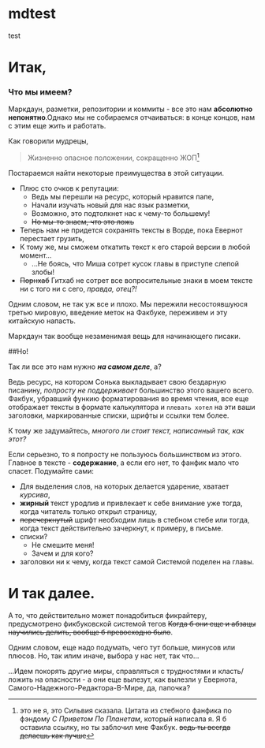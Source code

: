 # mdtest

test
# Итак, 


### Что мы имеем?


Маркдаун, разметки, репозитории и коммиты - все это нам **абсолютно непонятно**.Однако мы не собираемся отчаиваться: в конце концов, нам с этим еще жить и работать.


Как говорили мудрецы,

> Жизненно опасное положении, сокращенно ЖОП[^1]


[^1]: это не я, это Сильвия сказала. Цитата из стебного фанфика по фэндому *С Приветом По Планетам*, который написала я. Я б оставила ссылку, но ты заблочил мне Факбук. ~~ведь ты всегда делаешь как лучше~~


Постараемся найти некоторые преимущества в этой ситуации.


* Плюс сто очков к репутации:
    * Ведь мы перешли на ресурс, который нравится папе,
    * Начали изучать новый для нас язык разметки,
    * Возможно, это подтолкнет нас к чему-то большему!
    * ~~Но мы-то знаем, что это ложь~~
* Теперь нам не придется сохранять тексты в Ворде, пока Евернот перестает грузить,
* К тому же, мы сможем откатить текст к его старой версии в любой момент...
    * ...Не боясь, что Миша сотрет кусок главы в приступе слепой злобы!
* ~~Порнхаб~~ Гитхаб не сотрет все вопросительные знаки в моем тексте ни с того ни с сего, *правда, отец?!*


Одним словом, не так уж все и плохо. Мы пережили несостоявшуюся третью мировую, введение меток на Факбуке, переживем и эту китайскую напасть.


Маркдаун так вообще незаменимая вещь для начинающего писаки.


##Но!


Так ли все это нам нужно ***на самом деле***, а?


Ведь ресурс, на котором Сонька выкладывает свою бездарную писанину, *попросту не поддерживает* большинство этого вашего всего. Факбук, убравший функию форматирования во время чтения, все еще отображает тексты в формате калькулятора и `плевать хотел` на эти ваши заголовки, маркированные списки, шрифты и ссылки тем более.


К тому же задумайтесь, *многого ли стоит текст, написанный так, как этот?*

Если серьезно, то я попросту не пользуюсь большинством из этого. Главное в тексте - **содержание**, а если его нет, то фанфик мало что спасет. Подумайте сами:


* Для выделения слов, на которых делается ударение, хватает *курсива*,
* **жирный** текст уродлив и привлекает к себе внимание уже тогда, когда читатель только открыл страницу,
* ~~перечеркнутый~~ шрифт необходим лишь в стебном стебе или тогда, когда текст действительно зачеркнут, к примеру, в письме.
* списки? 
    * Не смешите меня! 
    * Зачем и для кого?
* заголовки ни к чему, когда текст самой Системой поделен на главы.

И так далее.
==============


А то, что действительно может понадобиться фикрайтеру, предусмотрено фикбуковской системой тегов ~~Когда б они еще и абзацы научились делить, вообще б превосходно было~~.


Одним словом, еще надо подумать, чего тут больше, минусов или плюсов. Но, так илим иначе, выбора у нас нет, так что...


...Идем покорять другие миры, справляться с трудностями и класть/ложить на опасности - а они еще вылезут, как вылезли у Евернота, Самого-Надежного-Редактора-В-Мире, да, папочка?
